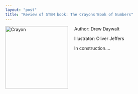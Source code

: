 ```yaml
---
layout: "post"
title: "Review of STEM book: The Crayons'Book of Numbers"
---
```


<p>

<img src="../../../assets/Crayons.jpeg" alt="Crayon" style="width:200px;display: inline; float:left; padding-right:20px; padding-bottom:20px"/>
</p>

<p>
Author: Drew Daywalt
</p>

<p>
Illustrator: Oliver Jeffers
</p>

<p>
In construction....
</p>